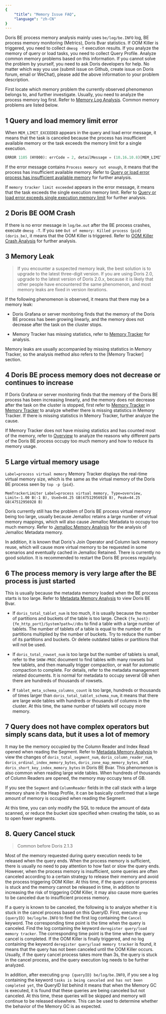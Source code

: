 ```yaml
---
{
    "title": "Memory Issue FAQ",
    "language": "zh-CN"
}
---
```


<!--
Licensed to the Apache Software Foundation (ASF) under one
or more contributor license agreements.  See the NOTICE file
distributed with this work for additional information
regarding copyright ownership.  The ASF licenses this file
to you under the Apache License, Version 2.0 (the
"License"); you may not use this file except in compliance
with the License.  You may obtain a copy of the License at

  http://www.apache.org/licenses/LICENSE-2.0

Unless required by applicable law or agreed to in writing,
software distributed under the License is distributed on an
"AS IS" BASIS, WITHOUT WARRANTIES OR CONDITIONS OF ANY
KIND, either express or implied.  See the License for the
specific language governing permissions and limitations
under the License.
-->

Doris BE process memory analysis mainly uses `be/log/be.INFO` log, BE process memory monitoring (Metrics), Doris Bvar statistics. If OOM Killer is triggered, you need to collect `dmesg -T` execution results. If you analyze the memory of query or load tasks, you need to collect Query Profile. Analyze common memory problems based on this information. If you cannot solve the problem by yourself, you need to ask Doris developers for help. No matter which way you use (submit issue on Github, create issue on Doris forum, email or WeChat), please add the above information to your problem description.

First locate which memory problem the currently observed phenomenon belongs to, and further investigate. Usually, you need to analyze the process memory log first. Refer to [Memory Log Analysis](./memory-analysis/memory-log-analysis.md). Common memory problems are listed below.

## 1 Query and load memory limit error

When `MEM_LIMIT_EXCEEDED` appears in the query and load error message, it means that the task is canceled because the process has insufficient available memory or the task exceeds the memory limit for a single execution.

```sql
ERROR 1105 (HY000): errCode = 2, detailMessage = (10.16.10.8)[MEM_LIMIT_EXCEEDED] xxxx .
```

If the error message contains `Process memory not enough`, it means that the process has insufficient available memory. Refer to [Query or load error process has insufficient available memory](./memory-analysis/query-cancelled-after-process-memory-exceeded.md) for further analysis.

If `memory tracker limit exceeded` appears in the error message, it means that the task exceeds the single execution memory limit. Refer to [Query or load error exceeds single execution memory limit](./memory-analysis/query-cancelled-after-query-memory-exceeded.md) for further analysis.

## 2 Doris BE OOM Crash

If there is no error message in `log/be.out` after the BE process crashes, execute `dmesg -T`. If you see `Out of memory: Killed process {pid} (doris_be)`, it means that the OOM Killer is triggered. Refer to [OOM Killer Crash Analysis](./memory-analysis/oom-crash-analysis.md) for further analysis.

## 3 Memory Leak

> If you encounter a suspected memory leak, the best solution is to upgrade to the latest three-digit version. If you are using Doris 2.0, upgrade to the latest version of Doris 2.0.x, because it is likely that other people have encountered the same phenomenon, and most memory leaks are fixed in version iterations.

If the following phenomenon is observed, it means that there may be a memory leak:

- Doris Grafana or server monitoring finds that the memory of the Doris BE process has been growing linearly, and the memory does not decrease after the task on the cluster stops.

- Memory Tracker has missing statistics, refer to [Memory Tracker](./memory-feature/memory-tracker.md) for analysis.

Memory leaks are usually accompanied by missing statistics in Memory Tracker, so the analysis method also refers to the [Memory Tracker] section.

## 4 Doris BE process memory does not decrease or continues to increase

If Doris Grafana or server monitoring finds that the memory of the Doris BE process has been increasing linearly, and the memory does not decrease after the task on the cluster is stopped, first refer to [Memory Tracker](./memory-feature/memory-tracker.md) in [Memory Tracker](./memory-feature/memory-tracker.md) to analyze whether there is missing statistics in Memory Tracker. If there is missing statistics in Memory Tracker, further analyze the cause.

If Memory Tracker does not have missing statistics and has counted most of the memory, refer to [Overview](./overview.md) to analyze the reasons why different parts of the Doris BE process occupy too much memory and how to reduce its memory usage.

## 5 Large virtual memory usage

`Label=process virtual memory` Memory Tracker displays the real-time virtual memory size, which is the same as the virtual memory of the Doris BE process seen by `top -p {pid}`.

```
MemTrackerLimiter Label=process virtual memory, Type=overview, Limit=-1.00 B(-1 B), Used=44.25 GB(47512956928 B), Peak=44.25 GB(47512956928 B)
```

Doris currently still has the problem of Doris BE process virtual memory being too large, usually because Jemalloc retains a large number of virtual memory mappings, which will also cause Jemalloc Metadata to occupy too much memory. Refer to [Jemalloc Memory Analysis](./memory-analysis/jemalloc-memory-analysis.md) for the analysis of Jemalloc Metadata memory.

In addition, it is known that Doris's Join Operator and Column lack memory reuse, which will cause more virtual memory to be requested in some scenarios and eventually cached in Jemalloc Retained. There is currently no good solution. It is recommended to restart the Doris BE process regularly.

## 6 The process memory is very large after the BE process is just started

This is usually because the metadata memory loaded when the BE process starts is too large. Refer to [Metadata Memory Analysis](./memory-analysis/metadata-memory-analysis.md) to view Doris BE Bvar.

- If `doris_total_tablet_num` is too much, it is usually because the number of partitions and buckets of the table is too large. Check `{fe_host}:{fe_http_port}/System?path=//dbs` to find a table with a large number of tablets. The number of tablets of a table is equal to the number of its partitions multiplied by the number of buckets. Try to reduce the number of its partitions and buckets. Or delete outdated tables or partitions that will not be used.

- If `doris_total_rowset_num` is too large but the number of tablets is small, refer to the `SHOW-PROC` document to find tables with many rowsets but few tablets, and then manually trigger compaction, or wait for automatic compaction to complete. For details, refer to the metadata management related documents. It is normal for metadata to occupy several GB when there are hundreds of thousands of rowsets.

- If `tablet_meta_schema_columns_count` is too large, hundreds or thousands of times larger than `doris_total_tablet_schema_num`, it means that there are large wide tables with hundreds or thousands of columns in the cluster. At this time, the same number of tablets will occupy more memory.

## 7 Query does not have complex operators but simply scans data, but it uses a lot of memory

It may be the memory occupied by the Column Reader and Index Read opened when reading the Segment. Refer to [Metadata Memory Analysis](./memory-analysis/metadata-memory-analysis.md) to view the changes of `doris_total_segment_num`, `doris_column_reader_num`, `doris_ordinal_index_memory_bytes`, `doris_zone_map_memory_bytes`, and `doris_short_key_index_memory_bytes` in Doris BE Bvar. This phenomenon is also common when reading large wide tables. When hundreds of thousands of Column Readers are opened, the memory may occupy tens of GB.

If you see the `Segment` and `ColumnReader` fields in the call stack with a large memory share in the Heap Profile, it can be basically confirmed that a large amount of memory is occupied when reading the Segment.

At this time, you can only modify the SQL to reduce the amount of data scanned, or reduce the bucket size specified when creating the table, so as to open fewer segments.

## 8. Query Cancel stuck

> Common before Doris 2.1.3

Most of the memory requested during query execution needs to be released when the query ends. When the process memory is sufficient, there is usually no need to pay attention to how fast or slow the query ends. However, when the process memory is insufficient, some queries are often canceled according to a certain strategy to release their memory and avoid the process triggering OOM Killer. At this time, if the query cancel process is stuck and the memory cannot be released in time, in addition to increasing the risk of triggering OOM Killer, it may also cause more queries to be canceled due to insufficient process memory.

If a query is known to be canceled, the following is to analyze whether it is stuck in the cancel process based on this QueryID. First, execute `grep {queryID} be/log/be.INFO` to find the first log containing the `Cancel` keyword. The corresponding time point is the time when the query is canceled. Find the log containing the keyword `deregister query/load memory tracker`. The corresponding time point is the time when the query cancel is completed. If the OOM Killer is finally triggered, and no log containing the keyword `deregister query/load memory tracker` is found, it means that the query has not been canceled until the OOM Killer occurs. Usually, if the query cancel process takes more than 3s, the query is stuck in the cancel process, and the query execution log needs to be further analyzed.

In addition, after executing `grep {queryID} be/log/be.INFO`, if you see a log containing the keyword `tasks is being canceled and has not been completed yet`, the QueryID list behind it means that when the Memory GC is executed, it is found that these queries are being canceled but not canceled. At this time, these queries will be skipped and memory will continue to be released elsewhere. This can be used to determine whether the behavior of the Memory GC is as expected.
